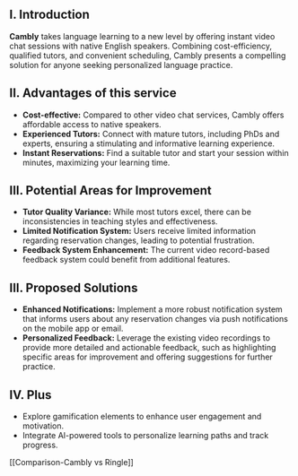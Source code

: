 ## I. Introduction
**Cambly** takes language learning to a new level by offering instant video chat sessions with native English speakers. Combining cost-efficiency, qualified tutors, and convenient scheduling, Cambly presents a compelling solution for anyone seeking personalized language practice.

## II. Advantages of this service
- **Cost-effective:** Compared to other video chat services, Cambly offers affordable access to native speakers.
- **Experienced Tutors:** Connect with mature tutors, including PhDs and experts, ensuring a stimulating and informative learning experience.
- **Instant Reservations:** Find a suitable tutor and start your session within minutes, maximizing your learning time.
## III. Potential Areas for Improvement
- **Tutor Quality Variance:** While most tutors excel, there can be inconsistencies in teaching styles and effectiveness.
- **Limited Notification System:** Users receive limited information regarding reservation changes, leading to potential frustration.
- **Feedback System Enhancement:** The current video record-based feedback system could benefit from additional features.
## III. Proposed Solutions
- **Enhanced Notifications:** Implement a more robust notification system that informs users about any reservation changes via push notifications on the mobile app or email.
- **Personalized Feedback:** Leverage the existing video recordings to provide more detailed and actionable feedback, such as highlighting specific areas for improvement and offering suggestions for further practice.
## IV. Plus
- Explore gamification elements to enhance user engagement and motivation.
- Integrate AI-powered tools to personalize learning paths and track progress.

[[Comparison-Cambly vs Ringle]]